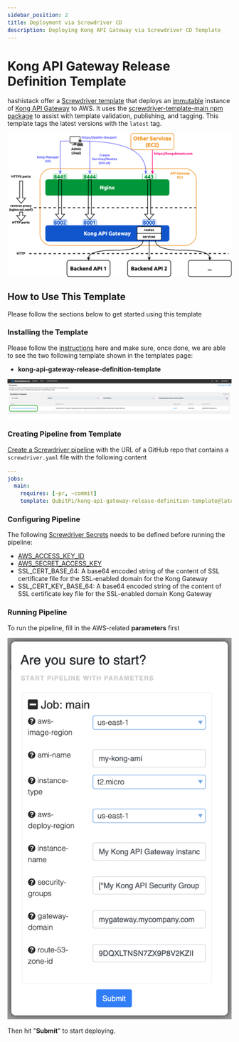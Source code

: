 ```yaml
---
sidebar_position: 2
title: Deployment via Screwdriver CD
description: Deploying Kong API Gateway via Screwdriver CD Template
---
```


Kong API Gateway Release Definition Template
============================================

hashistack offer a [Screwdriver template][Screwdriver CD template] that deploys an
[immutable][Immutable Infrastructure] instance of [Kong API Gateway] to AWS. It uses the
[screwdriver-template-main npm package] to assist with template validation, publishing, and tagging. This template tags
the latest versions with the `latest` tag.

![Error loading kong-ports-diagram.png](img/kong-ports-diagram.png)

How to Use This Template
------------------------

Please follow the sections below to get started using this template

### Installing the Template

Please follow the [instructions](../adaptors/screwdriver-cd#installing-templates-and-commands) here and make sure, once
done, we are able to see the two following template shown in the templates page:

- __kong-api-gateway-release-definition-template__

![Error loading templates-installed.png](./img/templates-installed.png)

### Creating Pipeline from Template

[Create a Screwdriver pipeline](../adaptors/screwdriver-cd#1-creating-a-screwdriver-pipeline) with the URL of a GitHub
repo that contains a `screwdriver.yaml` file with the following content

```yaml
---
jobs:
  main:
    requires: [~pr, ~commit]
    template: QubitPi/kong-api-gateway-release-definition-template@latest
```

### Configuring Pipeline

The following [Screwdriver Secrets][Screwdriver CD Secrets] needs to be defined before running the pipeline:

- [AWS_ACCESS_KEY_ID](../setup#aws)
- [AWS_SECRET_ACCESS_KEY](../setup#aws)
- SSL_CERT_BASE_64: A base64 encoded string of the content of SSL certificate file for the SSL-enabled domain for the
  Kong Gateway
- SSL_CERT_KEY_BASE_64: A base64 encoded string of the content of SSL certificate key file for the SSL-enabled domain
  Kong Gateway

### Running Pipeline

To run the pipeline, fill in the AWS-related **parameters** first

![Error kong-api-gateway-release-definition-template-parameters.png](img/kong-api-gateway-release-definition-template-parameters.png)

Then hit "**Submit**" to start deploying.

[Immutable Infrastructure]: https://www.hashicorp.com/resources/what-is-mutable-vs-immutable-infrastructure

[Kong API Gateway]: https://qubitpi.github.io/docs.konghq.com/

[Screwdriver CD Secrets]: https://screwdriver-docs.qubitpi.org/user-guide/configuration/secrets
[Screwdriver CD template]: https://screwdriver-docs.qubitpi.org/user-guide/templates/job-templates
[screwdriver-template-main npm package]: https://github.com/QubitPi/screwdriver-cd-template-main
